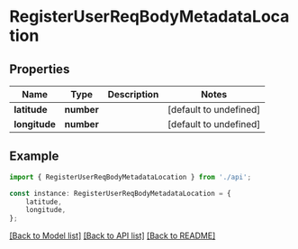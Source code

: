 # RegisterUserReqBodyMetadataLocation


## Properties

Name | Type | Description | Notes
------------ | ------------- | ------------- | -------------
**latitude** | **number** |  | [default to undefined]
**longitude** | **number** |  | [default to undefined]

## Example

```typescript
import { RegisterUserReqBodyMetadataLocation } from './api';

const instance: RegisterUserReqBodyMetadataLocation = {
    latitude,
    longitude,
};
```

[[Back to Model list]](../README.md#documentation-for-models) [[Back to API list]](../README.md#documentation-for-api-endpoints) [[Back to README]](../README.md)
